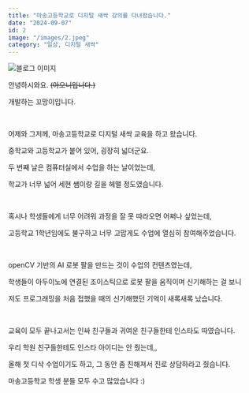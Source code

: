 ```yaml
---
title: "마송고등학교로 디지털 새싹 강의를 다녀왔습니다."
date: "2024-09-07"
id: 2
image: "/images/2.jpeg"
category: "일상, 디지털 새싹"
---
```


![블로그 이미지](/images/2.jpeg)

안녕하시와요. ~~(아오니입니다.)~~

개발하는 꼬망이입니다.

<br/>

어제와 그저께, 마송고등학교로 디지털 새싹 교육을 하고 왔습니다.

중학교와 고등학교가 붙어 있어, 굉장히 넓더군요.

두 번째 날은 컴퓨터실에서 수업을 하는 날이었는데,

학교가 너무 넓어 세현 쌤이랑 길을 헤맬 정도였습니다.

<br/>

혹시나 학생들에게 너무 어려워 과정을 잘 못 따라오면 어쩌나 싶었는데,

고등학교 1학년임에도 불구하고 너무 고맙게도 수업에 열심히 참여해주었습니다.

<br/>

openCV 기반의 AI 로봇 팔을 만드는 것이 수업의 컨텐츠였는데,

학생들이 아두이노에 연결된 조이스틱으로 로봇 팔을 움직이며 신기해하는 걸 보니

저도 프로그래밍을 처음 접했을 때의 신기해했던 기억이 새록새록 났습니다.

<br/>

교육이 모두 끝나고서는 인싸 친구들과 귀여운 친구들한테 인스타도 따였습니다.

우리 학원 친구들한테도 인스타 아이디는 안 줬는데,, 

올해 첫 디삭 수업이기도 하고, 그 동안 좀 친해져서 진로 상담하라고 줬습니다.

마송고등학교 학생 분들 모두 수고 많았습니다 :)